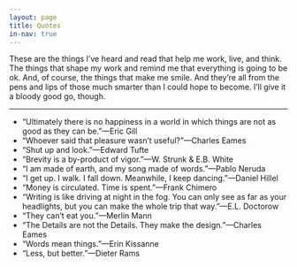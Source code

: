 ```yaml
---
layout: page
title: Quotes
in-nav: true
---
```


These are the things I’ve heard and read that help me work, live, and think. The things that shape my work and remind me that everything is going to be ok. And, of course, the things that make me smile. And they’re all from the pens and lips of those much smarter than I could hope to become. I’ll give it a bloody good go, though.

* * *

- “Ultimately there is no happiness in a world in which things are not as good as they can be.”—<span class="caps">Eric Gill</span>
- “Whoever said that pleasure wasn’t useful?”—<span class="caps">Charles Eames</span>
- “Shut up and look.”—<span class="caps">Edward Tufte</span>
- “Brevity is a by-product of vigor.”—<span class="caps">W. Strunk & E.B. White</span>
- “I am made of earth, and my song made of words.”—<span class="caps">Pablo Neruda</span>
- “I get up. I walk. I fall down. Meanwhile, I keep dancing.”—<span class="caps">Daniel Hillel</span>
- “Money is circulated. Time is spent.”—<span class="caps">Frank Chimero</span>
- “Writing is like driving at night in the fog. You can only see as far as your headlights, but you can make the whole trip that way.”—<span class="caps">E.L. Doctorow</span>
- “They can’t eat you.”—<span class="caps">Merlin Mann</span>
- “The Details are not the Details. They make the design.”—<span class="caps">Charles Eames</span>
- “Words mean things.”—<span class="caps">Erin Kissanne</span>
- “Less, but better.”—<span class="caps">Dieter Rams</span>
